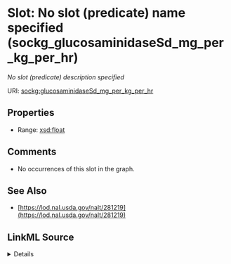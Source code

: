 

# Slot: No slot (predicate) name specified (sockg_glucosaminidaseSd_mg_per_kg_per_hr)


_No slot (predicate) description specified_







URI: [sockg:glucosaminidaseSd_mg_per_kg_per_hr](https://idir.uta.edu/sockg-ontology/docs/glucosaminidaseSd_mg_per_kg_per_hr)



<!-- no inheritance hierarchy -->








## Properties

* Range: [xsd:float](http://www.w3.org/2001/XMLSchema#float)





## Comments

* No occurrences of this slot in the graph.

## See Also

* [https://lod.nal.usda.gov/nalt/281219](https://lod.nal.usda.gov/nalt/281219)



## LinkML Source

<details>

```yaml
name: sockg_glucosaminidaseSd_mg_per_kg_per_hr
description: No slot (predicate) description specified
title: No slot (predicate) name specified
comments:
- No occurrences of this slot in the graph.
from_schema: soc-kg
see_also:
- https://lod.nal.usda.gov/nalt/281219
rank: 1000
domain: sockg_SoilBiologicalSample
slot_uri: sockg:glucosaminidaseSd_mg_per_kg_per_hr
alias: sockg_glucosaminidaseSd_mg_per_kg_per_hr
range: float

```
</details>